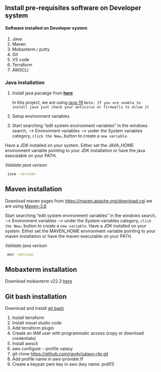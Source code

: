 ## Install pre-requisites software on Developer system  
#### Software installed on Developer system 
1.	Java
2.	Maven
3.	Mobaxterm / putty
4.	Git
5.	VS code
6.	Terraform
7.	AWSCLI

### Java installation 
1. Install java pacakge from **[here](https://www.oracle.com/java/technologies/downloads)**

   In this project, we are using [java-19](https://download.oracle.com/java/19/latest/jdk-19_windows-x64_bin.exe)
   `Note: If you are unable to install java just check your antivirus or firewalls to allow it` 

1. Setup environment variables 
1. Start searching “edit system environment variables” in the windows search, --> Environment variables --> under the System variables category, `click the New…` button to create a `new variable`.

Have a JDK installed on your system. Either set the JAVA_HOME environment variable pointing to your JDK installation or have the java executable on your PATH.

_Validate java verison_  
   ```sh 
    java -version
   ``` 

## Maven installation 

Download maven pages from https://maven.apache.org/download.cgi
we are using [Maven-3.8](https://dlcdn.apache.org/maven/maven-3/3.8.7/binaries/apache-maven-3.8.7-bin.zip)

Start searching “edit system environment variables” in the windows search, --> Environment variables --> under the System variables category, `click the New…` button to create a `new variable`.
Have a JDK installed on your system. Either set the MAVEN_HOME environment variable pointing to your maven installation or have the maven executable on your PATH.

_Validate java verison_
   ```sh 
    mvn -version
   ``` 
## Mobaxterm installation 

Download mobaxterm v22.3 [here](https://download.mobatek.net/2232022120824733/MobaXterm_Installer_v22.3.zip)

## Git bash installation 
Download and install [git bash](https://git-scm.com/downloads)

1.	Install terraform
2.	Install visual studio code
3.	Add terraform plugin
4.	Create an IAM user with programmatic access (copy or download credentials)
5.	Install awscli 
6.	aws configure --profile valaxy
7.	git clone https://github.com/ravdy/valaxy-rtp.git
8.	Add profile name in aws-provider.tf
9.	Create a keypair pem key in aws (key name: prd01)

